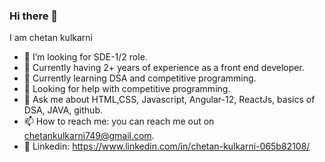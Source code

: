 ### Hi there 👋
I am chetan kulkarni
- 👯 I’m looking for SDE-1/2 role.
- 🔭 Currently having 2+ years of experience as a front end developer.
- 🌱 Currently learning DSA and competitive programming.
- 🤔 Looking for help with competitive programming.
- 💬 Ask me about HTML,CSS, Javascript, Angular-12, ReactJs, basics of DSA, JAVA, github.
- 📫 How to reach me: you can reach me out on chetankulkarni749@gmail.com.
- 👻 Linkedin: https://www.linkedin.com/in/chetan-kulkarni-065b82108/
